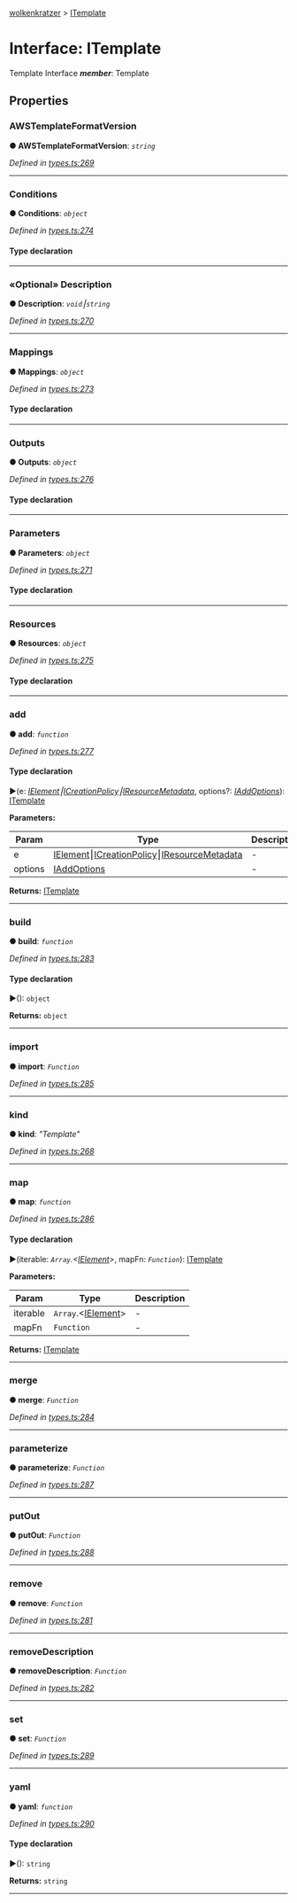 [wolkenkratzer](../README.md) > [ITemplate](../interfaces/itemplate.md)



# Interface: ITemplate


Template Interface
*__member__*: Template



## Properties
<a id="awstemplateformatversion"></a>

###  AWSTemplateFormatVersion

**●  AWSTemplateFormatVersion**:  *`string`* 

*Defined in [types.ts:269](https://github.com/arminhammer/wolkenkratzer/blob/ec8acae/src/types.ts#L269)*





___

<a id="conditions"></a>

###  Conditions

**●  Conditions**:  *`object`* 

*Defined in [types.ts:274](https://github.com/arminhammer/wolkenkratzer/blob/ec8acae/src/types.ts#L274)*


#### Type declaration


[s: `string`]: [ICondition](icondition.md)






___

<a id="description"></a>

### «Optional» Description

**●  Description**:  *`void`⎮`string`* 

*Defined in [types.ts:270](https://github.com/arminhammer/wolkenkratzer/blob/ec8acae/src/types.ts#L270)*





___

<a id="mappings"></a>

###  Mappings

**●  Mappings**:  *`object`* 

*Defined in [types.ts:273](https://github.com/arminhammer/wolkenkratzer/blob/ec8acae/src/types.ts#L273)*


#### Type declaration


[s: `string`]: [IMapping](imapping.md)






___

<a id="outputs"></a>

###  Outputs

**●  Outputs**:  *`object`* 

*Defined in [types.ts:276](https://github.com/arminhammer/wolkenkratzer/blob/ec8acae/src/types.ts#L276)*


#### Type declaration


[s: `string`]: [IOutput](ioutput.md)






___

<a id="parameters"></a>

###  Parameters

**●  Parameters**:  *`object`* 

*Defined in [types.ts:271](https://github.com/arminhammer/wolkenkratzer/blob/ec8acae/src/types.ts#L271)*


#### Type declaration


[s: `string`]: [IParameter](iparameter.md)






___

<a id="resources"></a>

###  Resources

**●  Resources**:  *`object`* 

*Defined in [types.ts:275](https://github.com/arminhammer/wolkenkratzer/blob/ec8acae/src/types.ts#L275)*


#### Type declaration


[s: `string`]: [IResource](iresource.md)






___

<a id="add"></a>

###  add

**●  add**:  *`function`* 

*Defined in [types.ts:277](https://github.com/arminhammer/wolkenkratzer/blob/ec8acae/src/types.ts#L277)*


#### Type declaration
►(e: *[IElement](../#ielement)⎮[ICreationPolicy](icreationpolicy.md)⎮[IResourceMetadata](iresourcemetadata.md)*, options?: *[IAddOptions](iaddoptions.md)*): [ITemplate](itemplate.md)



**Parameters:**

| Param | Type | Description |
| ------ | ------ | ------ |
| e | [IElement](../#ielement)⎮[ICreationPolicy](icreationpolicy.md)⎮[IResourceMetadata](iresourcemetadata.md)   |  - |
| options | [IAddOptions](iaddoptions.md)   |  - |





**Returns:** [ITemplate](itemplate.md)






___

<a id="build"></a>

###  build

**●  build**:  *`function`* 

*Defined in [types.ts:283](https://github.com/arminhammer/wolkenkratzer/blob/ec8acae/src/types.ts#L283)*


#### Type declaration
►(): `object`





**Returns:** `object`






___

<a id="import"></a>

###  import

**●  import**:  *`Function`* 

*Defined in [types.ts:285](https://github.com/arminhammer/wolkenkratzer/blob/ec8acae/src/types.ts#L285)*





___

<a id="kind"></a>

###  kind

**●  kind**:  *"Template"* 

*Defined in [types.ts:268](https://github.com/arminhammer/wolkenkratzer/blob/ec8acae/src/types.ts#L268)*





___

<a id="map"></a>

###  map

**●  map**:  *`function`* 

*Defined in [types.ts:286](https://github.com/arminhammer/wolkenkratzer/blob/ec8acae/src/types.ts#L286)*


#### Type declaration
►(iterable: *`Array`.<[IElement](../#ielement)>*, mapFn: *`Function`*): [ITemplate](itemplate.md)



**Parameters:**

| Param | Type | Description |
| ------ | ------ | ------ |
| iterable | `Array`.<[IElement](../#ielement)>   |  - |
| mapFn | `Function`   |  - |





**Returns:** [ITemplate](itemplate.md)






___

<a id="merge"></a>

###  merge

**●  merge**:  *`Function`* 

*Defined in [types.ts:284](https://github.com/arminhammer/wolkenkratzer/blob/ec8acae/src/types.ts#L284)*





___

<a id="parameterize"></a>

###  parameterize

**●  parameterize**:  *`Function`* 

*Defined in [types.ts:287](https://github.com/arminhammer/wolkenkratzer/blob/ec8acae/src/types.ts#L287)*





___

<a id="putout"></a>

###  putOut

**●  putOut**:  *`Function`* 

*Defined in [types.ts:288](https://github.com/arminhammer/wolkenkratzer/blob/ec8acae/src/types.ts#L288)*





___

<a id="remove"></a>

###  remove

**●  remove**:  *`Function`* 

*Defined in [types.ts:281](https://github.com/arminhammer/wolkenkratzer/blob/ec8acae/src/types.ts#L281)*





___

<a id="removedescription"></a>

###  removeDescription

**●  removeDescription**:  *`Function`* 

*Defined in [types.ts:282](https://github.com/arminhammer/wolkenkratzer/blob/ec8acae/src/types.ts#L282)*





___

<a id="set"></a>

###  set

**●  set**:  *`Function`* 

*Defined in [types.ts:289](https://github.com/arminhammer/wolkenkratzer/blob/ec8acae/src/types.ts#L289)*





___

<a id="yaml"></a>

###  yaml

**●  yaml**:  *`function`* 

*Defined in [types.ts:290](https://github.com/arminhammer/wolkenkratzer/blob/ec8acae/src/types.ts#L290)*


#### Type declaration
►(): `string`





**Returns:** `string`






___



